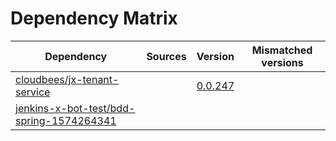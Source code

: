 # Dependency Matrix

Dependency | Sources | Version | Mismatched versions
---------- | ------- | ------- | -------------------
[cloudbees/jx-tenant-service](https://github.com/cloudbees/jx-tenant-service) |  | [0.0.247](https://github.com/cloudbees/jx-tenant-service/releases/tag/v0.0.247) | 
[jenkins-x-bot-test/bdd-spring-1574264341](https://github.com/jenkins-x-bot-test/bdd-spring-1574264341.git) |  | []() | 
